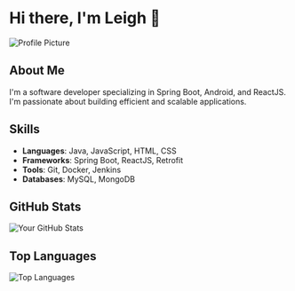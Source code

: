 # Hi there, I'm Leigh 🎇

![Profile Picture](https://avatars.githubusercontent.com/TriStrac)

## About Me

I'm a software developer specializing in Spring Boot, Android, and ReactJS. I'm passionate about building efficient and scalable applications.

## Skills

- **Languages**: Java, JavaScript, HTML, CSS
- **Frameworks**: Spring Boot, ReactJS, Retrofit
- **Tools**: Git, Docker, Jenkins
- **Databases**: MySQL, MongoDB

## GitHub Stats

![Your GitHub Stats](https://github-readme-stats.vercel.app/api?username=TriStrac&show_icons=true&theme=radical)

## Top Languages

![Top Languages](https://github-readme-stats.vercel.app/api/top-langs/?username=TriStrac&layout=compact&theme=radicalhide=css,html)

